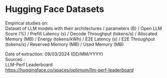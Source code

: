 # Hugging Face Datasets  

Empirical studies on:  
Dataset of LLM models with their architectures / parameters (B) / Open LLM Score (%) / Prefill Latency (s) / Decode Throughput (tokens/s) / Allocated Memory (MB)	/ Energy (tokens/kWh)	/ E2E Latency (s)	/ E2E Throughput (tokens/s) /	Reserved Memory (MB) /	Used Memory (MB)  

Date of extraction: 09/03/2024 (DD/MM/YYYY)  
Sources :  
LLM-Perf Leaderboard  
https://huggingface.co/spaces/optimum/llm-perf-leaderboard  
